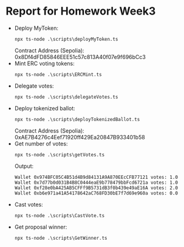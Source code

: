 # Report for Homework Week3
* Deploy MyToken:
  ```
  npx ts-node .\scripts\deployMyToken.ts
  ```
  Contract Address (Sepolia): 0x8Df4dFD85846EEE51c57c813A40f07e9f696bCc3
* Mint ERC voting tokens:
  ```
  npx ts-node .\scripts\ERCMint.ts
  ```
* Delegate votes:
  ```
  npx ts-node .\scripts\delegateVotes.ts
  ```
* Deploy tokenized ballot:
  ```
  npx ts-node .\scripts\deployTokenizedBallot.ts
  ```
  Contract Address (Sepolia): 0xAE7B4276c4Eef71920ff429Ea20847B933401b58
* Get number of votes:
  ```
  npx ts-node .\scripts\getVotes.ts
  ```
  Output:
  ```
  Wallet 0x974BFC05C4B51d4B9d84131A9A870EEcCFB77121 votes: 1.0
  Wallet 0x7d77b0d031B4B8C0444eaE9b778479bbFcd6721a votes: 1.0
  Wallet 0xf28e0bA425AB5CFFf9B5731dB3f0b439e49aE16A votes: 2.0
  Wallet 0xb6e971a41A54178642aC768FD30bE7f7d69e960a votes: 0.0
  ```
* Cast votes:
  ```
  npx ts-node .\scripts\CastVote.ts
  ```
* Get proposal winner:
  ```
  npx ts-node .\scripts\GetWinner.ts
  ```
